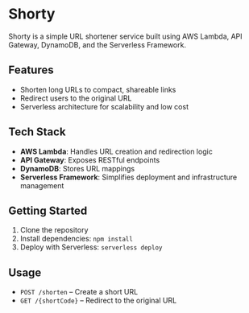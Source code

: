 # Shorty

Shorty is a simple URL shortener service built using AWS Lambda, API Gateway, DynamoDB, and the Serverless Framework.

## Features

- Shorten long URLs to compact, shareable links
- Redirect users to the original URL
- Serverless architecture for scalability and low cost

## Tech Stack

- **AWS Lambda**: Handles URL creation and redirection logic
- **API Gateway**: Exposes RESTful endpoints
- **DynamoDB**: Stores URL mappings
- **Serverless Framework**: Simplifies deployment and infrastructure management

## Getting Started

1. Clone the repository
2. Install dependencies: `npm install`
3. Deploy with Serverless: `serverless deploy`

## Usage

- `POST /shorten` – Create a short URL
- `GET /{shortCode}` – Redirect to the original URL
